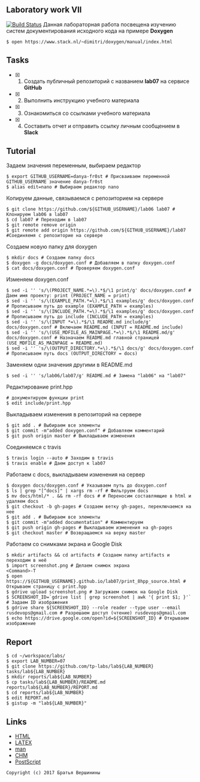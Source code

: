 ## Laboratory work VII
[![Build Status](https://travis-ci.org/danya-fr0st/lab07.svg?branch=master)](https://travis-ci.org/danya-fr0st/lab07)
Данная лабораторная работа посвещена изучению систем документирования исходного кода на примере **Doxygen**

```ShellSession
$ open https://www.stack.nl/~dimitri/doxygen/manual/index.html
```

## Tasks

- [X] 1. Создать публичный репозиторий с названием **lab07** на сервисе **GitHub**
- [X] 2. Выполнить инструкцию учебного материала
- [X] 3. Ознакомиться со ссылками учебного материала
- [X] 4. Составить отчет и отправить ссылку личным сообщением в **Slack**

## Tutorial
Задаем значения переменным, выбираем редактор
```ShellSession
$ export GITHUB_USERNAME=danya-fr0st # Присваиваем переменной GITHUB_USERNAME значение danya-fr0st
$ alias edit=nano # Выбираем редактор nano
```
Копируем данные, связываемся с репозиторием на сервере
```ShellSession
$ git clone https://github.com/${GITHUB_USERNAME}/lab06 lab07 # Клонируем lab06 в lab07
$ cd lab07 # Переходим в lab07
$ git remote remove origin 
$ git remote add origin https://github.com/${GITHUB_USERNAME}/lab07 #Соединяемя с репозиторие на сервере
```
Создаем новую папку для doxygen
```ShellSession
$ mkdir docs # Создаем папку docs
$ doxygen -g docs/doxygen.conf # Добавляем в папку doxygen.conf
$ cat docs/doxygen.conf # Проверяем doxygen.conf
```
Изменяем doxygen.conf
```ShellSession
$ sed -i '' 's/\(PROJECT_NAME.*=\).*$/\1 print/g' docs/doxygen.conf # Даем имя проекту: print (PROJECT_NAME = print)
$ sed -i '' 's/\(EXAMPLE_PATH.*=\).*$/\1 examples/g' docs/doxygen.conf # Прописываем путь до example (EXAMPLE_PATH = examples)
$ sed -i '' 's/\(INCLUDE_PATH.*=\).*$/\1 examples/g' docs/doxygen.conf # Прописываем путь до include (INCLUDE_PATH = examples)
$ sed -i '' 's/\(INPUT *=\).*$/\1 README.md include/g' docs/doxygen.conf # Включаем README.md (INPUT = README.md include)
$ sed -i '' 's/\(USE_MDFILE_AS_MAINPAGE.*=\).*$/\1 README.md/g' docs/doxygen.conf # Назначаем README.md главной страницей (USE_MDFILE_AS_MAINPAGE = README.md)
$ sed -i '' 's/\(OUTPUT_DIRECTORY.*=\).*$/\1 docs/g' docs/doxygen.conf # Прописываем путь docs (OUTPUT_DIRECTORY = docs)
```
Заменяем одни значения другими  в README.md
```ShellSession
$ sed -i '' 's/lab06/lab07/g' README.md # Замена "lab06" на "lab07"
```
Редактирование print.hpp
```ShellSession
# документируем функции print 
$ edit include/print.hpp
```
Выкладываем изменения в репозиторий на сервере
```ShellSession
$ git add . # Выбираем все элементы
$ git commit -m"added doxygen.conf" # Добавляем комментарий
$ git push origin master # Выкладываем изменения
```
Соединяемся с travis
```ShellSession
$ travis login --auto # Заходим в travis
$ travis enable # Даем доступ к lab07
```
Работаем с docs, выкладываем изменения на сервер
```ShellSession
$ doxygen docs/doxygen.conf # Указываем путь до doxygen.conf
$ ls | grep "[^docs]" | xargs rm -rf # Фильтруем docs
$ mv docs/html/* . && rm -rf docs # # Переносим составляющие в html и удаляем docs
$ git checkout -b gh-pages # Создаем ветку gh-pages, переключаемся на нее
$ git add . # Выбираем все элементы
$ git commit -m"added documentation" # Комментируем
$ git push origin gh-pages # Выкладываем изменения на gh-pages
$ git checkout master # Возвращаемся на верку master
```
Работаем со снимками экрана и Google Disk
```ShellSession
$ mkdir artifacts && cd artifacts # Создаем папку artifacts и переходим в неё
$ import screenshot.png # Делаем снимок экрана
<Command>-T
$ open https://${GITHUB_USERNAME}.github.io/lab07/print_8hpp_source.html # Открываем страницу с print.hpp
$ gdrive upload screenshot.png # Загружаем снимок на Google Disk
$ SCREENSHOT_ID=`gdrive list | grep screenshot | awk '{ print $1; }'` # Задаем ID изображения
$ gdrive share ${SCREENSHOT_ID} --role reader --type user --email rusdevops@gmail.com # Разрешаем доступ (чтение) rusdevops@gmail.com
$ echo https://drive.google.com/open?id=${SCREENSHOT_ID} # Открываем изображение
```

## Report

```ShellSession
$ cd ~/workspace/labs/
$ export LAB_NUMBER=07
$ git clone https://github.com/tp-labs/lab${LAB_NUMBER} tasks/lab${LAB_NUMBER}
$ mkdir reports/lab${LAB_NUMBER}
$ cp tasks/lab${LAB_NUMBER}/README.md reports/lab${LAB_NUMBER}/REPORT.md
$ cd reports/lab${LAB_NUMBER}
$ edit REPORT.md
$ gistup -m "lab${LAB_NUMBER}"
```

## Links

- [HTML](https://ru.wikipedia.org/wiki/HTML)
- [LAΤΕΧ](https://ru.wikipedia.org/wiki/LaTeX)
- [man](https://ru.wikipedia.org/wiki/Man_(%D0%BA%D0%BE%D0%BC%D0%B0%D0%BD%D0%B4%D0%B0_Unix))
- [CHM](https://ru.wikipedia.org/wiki/HTMLHelp)
- [PostScript](https://ru.wikipedia.org/wiki/PostScript)

```
Copyright (c) 2017 Братья Вершинины
```
